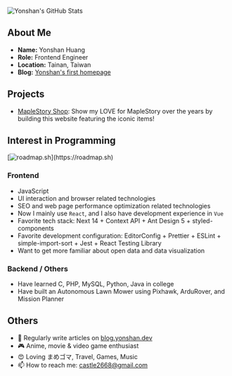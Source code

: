 ![Yonshan's GitHub Stats](https://github-readme-stats.vercel.app/api?username=huangyonshan&theme=react)

## About Me

* **Name:** Yonshan Huang
* **Role:** Frontend Engineer
* **Location:** Tainan, Taiwan
* **Blog:** [Yonshan's first homepage](https://blog.yonshan.dev)

## Projects

* [MapleStory Shop](https://huangyonshan.github.io/maplestory-shop/): Show my LOVE for MapleStory over the years by building this website featuring the iconic items!

## Interest in Programming

[![roadmap.sh](https://api.roadmap.sh/v1-badge/wide/65fbda486deb533d6e0244c9?)](https://roadmap.sh)

### Frontend

* JavaScript
* UI interaction and browser related technologies
* SEO and web page performance optimization related technologies
* Now I mainly use `React`, and I also have development experience in `Vue`
* Favorite tech stack: Next 14 + Context API + Ant Design 5 + styled-components
* Favorite development configuration: EditorConfig + Prettier + ESLint + simple-import-sort + Jest + React Testing Library
* Want to get more familiar about open data and data visualization

### Backend / Others

* Have learned C, PHP, MySQL, Python, Java in college
* Have built an Autonomous Lawn Mower using Pixhawk, ArduRover, and Mission Planner
  
## Others

* 📝 Regularly write articles on [blog.yonshan.dev](https://blog.yonshan.dev/)
* 🎮 Anime, movie & video game enthusiast
* 😍 Loving まめゴマ, Travel, Games, Music
* 📫 How to reach me: castle2668@gmail.com
